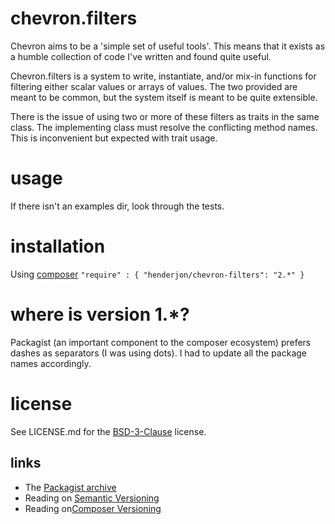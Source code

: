# chevron.filters

Chevron aims to be a 'simple set of useful tools'. This means that it
exists as a humble collection of code I've written and found quite useful.

Chevron.filters is a system to write, instantiate, and/or mix-in functions for
filtering either scalar values or arrays of values. The two provided are meant
to be common, but the system itself is meant to be quite extensible.

There is the issue of using two or more of these filters as traits in the same
class. The implementing class must resolve the conflicting method names. This
is inconvenient but expected with trait usage.

# usage

If there isn't an examples dir, look through the tests.

# installation

Using [composer](http://getcomposer.org/) `"require" : { "henderjon/chevron-filters": "2.*" }`

# where is version 1.*?

Packagist (an important component to the composer ecosystem) prefers dashes as separators (I was
using dots). I had to update all the package names accordingly.

# license

See LICENSE.md for the [BSD-3-Clause](http://opensource.org/licenses/BSD-3-Clause) license.

## links

  - The [Packagist archive](https://packagist.org/packages/henderjon/chevron-filters)
  - Reading on [Semantic Versioning](http://semver.org/)
  - Reading on[Composer Versioning](https://getcomposer.org/doc/01-basic-usage.md#package-versions)





